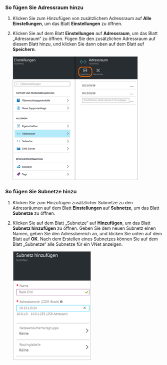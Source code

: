 ### So fügen Sie Adressraum hinzu

1. Klicken Sie zum Hinzufügen von zusätzlichem Adressraum auf **Alle Einstellungen**, um das Blatt **Einstellungen** zu öffnen. 

2. Klicken Sie auf dem Blatt **Einstellungen** auf **Adressraum**, um das Blatt „Adressraum“ zu öffnen. Fügen Sie den zusätzlichen Adressraum auf diesem Blatt hinzu, und klicken Sie dann oben auf dem Blatt auf **Speichern**.

	![Hinzufügen eines Adressraums](./media/vpn-gateway-additional-address-space-include/address400.png)

### So fügen Sie Subnetze hinzu 

1. Klicken Sie zum Hinzufügen zusätzlicher Subnetze zu den Adressräumen auf dem Blatt **Einstellungen** auf **Subnetze**, um das Blatt **Subnetze** zu öffnen. 

2. Klicken Sie auf dem Blatt „Subnetze“ auf **Hinzufügen**, um das Blatt **Subnetz hinzufügen** zu öffnen. Geben Sie dem neuen Subnetz einen Namen, geben Sie den Adressbereich an, und klicken Sie unten auf dem Blatt auf **OK**. Nach dem Erstellen eines Subnetzes können Sie auf dem Blatt „Subnetze“ alle Subnetze für ein VNet anzeigen.


	![Subnetzeinstellungen](./media/vpn-gateway-additional-address-space-include/addsubnet250.png)

<!-----HONumber=AcomDC_0406_2016-->